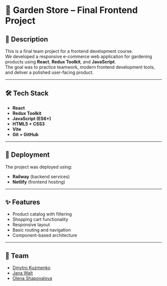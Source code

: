 # 🌿 Garden Store – Final Frontend Project

## 📘 Description

This is a final team project for a frontend development course.  
We developed a responsive e-commerce web application for gardening products using **React**, **Redux Toolkit**, and **JavaScript**.  
The goal was to practice teamwork, modern frontend development tools, and deliver a polished user-facing product.

---

## 🛠 Tech Stack

- **React**
- **Redux Toolkit**
- **JavaScript (ES6+)**
- **HTML5 + CSS3**
- **Vite**
- **Git + GitHub**

---

## 🚀 Deployment

The project was deployed using:

- **Railway** (backend services)
- **Netlify** (frontend hosting)

---

## ✨ Features

- Product catalog with filtering
- Shopping cart functionality
- Responsive layout
- Basic routing and navigation
- Component-based architecture

---

## 👥 Team

- [Dmytro Kuzmenko](https://github.com/dimarique)
- [Jana Walt](https://github.com/JanaWalt)
- [Olena Shapovalova](https://github.com/shapovalovalena)

